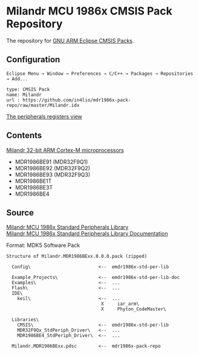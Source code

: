 # Milandr MCU 1986x CMSIS Pack Repository

The repository for [GNU ARM Eclipse CMSIS Packs](http://gnuarmeclipse.github.io/plugins/packs-manager/).

## Configuration

```
Eclipse Menu → Window → Preferences → C/C++ → Packages → Repositories → Add...
```

```
type: CMSIS Pack
name: Milandr
url : https://github.com/in4lio/mdr1986x-pack-repo/raw/master/Milandr.idx 
```

[The peripherals registers view](http://gnuarmeclipse.github.io/debug/peripheral-registers/)

## Contents

[Milandr 32-bit АRМ Cortex-М microprocessors](http://milandr.ru/en/index.php?mact=Products,cntnt01,default,0&cntnt01hierarchyid=5&cntnt01returnid=141)

- MDR1986BE91 (MDR32F9Q1)
- MDR1986BE92 (MDR32F9Q2)
- MDR1986BE93 (MDR32F9Q3)
- MDR1986BE1T
- MDR1986BE3T
- MDR1986BE4

## Source

[Milandr MCU 1986x Standard Peripherals Library](https://github.com/eldarkg/emdr1986x-std-per-lib)<br>
[Milandr MCU 1986x Standard Peripherals Library Documentation](https://github.com/eldarkg/emdr1986x-std-per-lib-doc)

Format: MDK5 Software Pack

```
Structure of Milandr.MDR1986BExx.0.0.0.pack (zipped)

  Config\                         <--  emdr1986x-std-per-lib

  Example_Projects\               <--  emdr1986x-std-per-lib-doc
  Examples\                       <--  ...
  Flash\                          <--  ...
  IDE\
    keil\                         <--  ...
                                   X     iar_arm\
                                   X     Phyton_CodeMaster\
	
  Libraries\                      
    CMSIS\                        <--  emdr1986x-std-per-lib
    MDR32F9Qx_StdPeriph_Driver\   <--  ...
    MDR1986BE4_StdPeriph_Driver\  <--  ...
	
  Milandr.MDR1986BExx.pdsc        <--  mdr1986x-pack-repo
```
